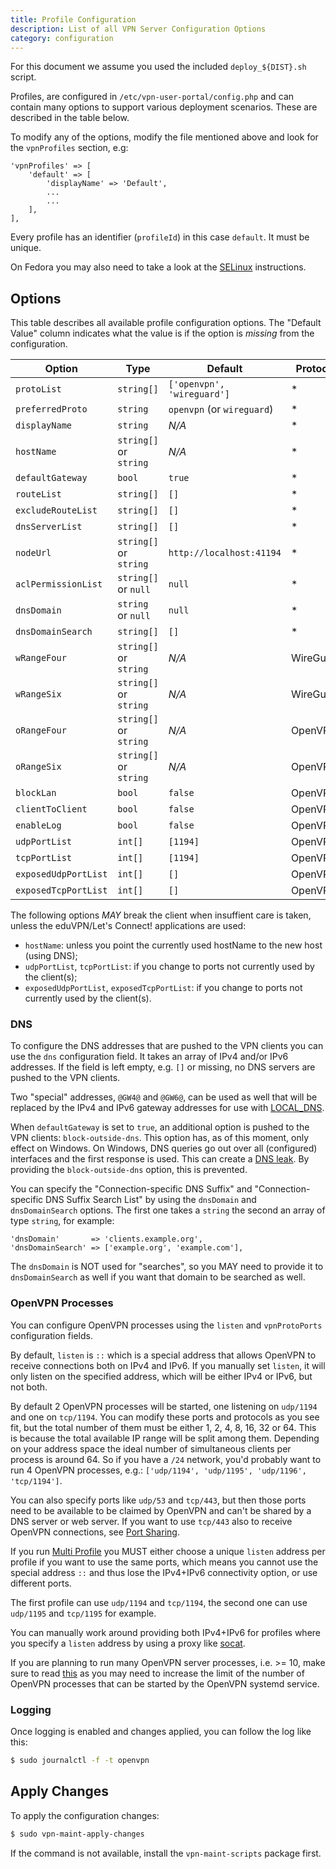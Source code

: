 ```yaml
---
title: Profile Configuration
description: List of all VPN Server Configuration Options
category: configuration
---
```


For this document we assume you used the included `deploy_${DIST}.sh` script.

Profiles, are configured in `/etc/vpn-user-portal/config.php` and
can contain many options to support various deployment scenarios. These are 
described in the table below.

To modify any of the options, modify the file mentioned above and look for the
`vpnProfiles` section, e.g:

```
'vpnProfiles' => [
    'default' => [
        'displayName' => 'Default',
        ...
        ...
    ],
],
```

Every profile has an identifier (`profileId`) in this case `default`. It must 
be unique.

On Fedora you may also need to take a look at the [SELinux](SELINUX.md) 
instructions.

## Options

This table describes all available profile configuration options. The 
"Default Value" column indicates what the value is if the option is _missing_ 
from the configuration.

| Option               | Type                   | Default                                             | Protocol  |
| -------------------- | ---------------------- | --------------------------------------------------- | --------- |
| `protoList`          | `string[]`             | `['openvpn', 'wireguard']`                          | *         |
| `preferredProto`     | `string`               | `openvpn` (or `wireguard`)                          | *         |
| `displayName`        | `string`               | _N/A_                                               | *         |
| `hostName`           | `string[]` or `string` | _N/A_                                               | *         |
| `defaultGateway`     | `bool`                 | `true`                                              | *         |
| `routeList`          | `string[]`             | `[]`                                                | *         |
| `excludeRouteList`   | `string[]`             | `[]`                                                | *         |
| `dnsServerList`      | `string[]`             | `[]`                                                | *         |
| `nodeUrl`            | `string[]` or `string` | `http://localhost:41194`                            | *         |
| `aclPermissionList`  | `string[]` or `null`   | `null`                                              | *         |
| `dnsDomain`          | `string` or `null`     | `null`                                              | *         |
| `dnsDomainSearch`    | `string[]`             | `[]`                                                | *         |
| `wRangeFour`         | `string[]` or `string` | _N/A_                                               | WireGuard |
| `wRangeSix`          | `string[]` or `string` | _N/A_                                               | WireGuard |
| `oRangeFour`         | `string[]` or `string` | _N/A_                                               | OpenVPN   |
| `oRangeSix`          | `string[]` or `string` | _N/A_                                               | OpenVPN   |
| `blockLan`           | `bool`                 | `false`                                             | OpenVPN   |
| `clientToClient`     | `bool`                 | `false`                                             | OpenVPN   |
| `enableLog`          | `bool`                 | `false`                                             | OpenVPN   |
| `udpPortList`        | `int[]`                | `[1194]`                                            | OpenVPN   |
| `tcpPortList`        | `int[]`                | `[1194]`                                            | OpenVPN   |
| `exposedUdpPortList` | `int[]`                | `[]`                                                | OpenVPN   |
| `exposedTcpPortList` | `int[]`                | `[]`                                                | OpenVPN   |

The following options _MAY_ break the client when insuffient care is taken, 
unless the eduVPN/Let's Connect! applications are used:

* `hostName`: unless you point the currently used hostName to the new host 
  (using DNS);
* `udpPortList`, `tcpPortList`: if you change to ports not currently used by 
  the client(s);
* `exposedUdpPortList`, `exposedTcpPortList`: if you change to ports not 
  currently used by the client(s).

### DNS

To configure the DNS addresses that are pushed to the VPN clients you can use
the `dns` configuration field. It takes an array of IPv4 and/or IPv6 addresses. 
If the field is left empty, e.g. `[]` or missing, no DNS servers are pushed to 
the VPN clients.

Two "special" addresses, `@GW4@` and `@GW6@`, can be used as well that will be 
replaced by the IPv4 and IPv6 gateway addresses for use with 
[LOCAL_DNS](LOCAL_DNS.md).

When `defaultGateway` is set to `true`, an additional option is pushed to the
VPN clients: `block-outside-dns`. This option has, as of this moment, only 
effect on Windows. On Windows, DNS queries go out over all (configured) 
interfaces and the first response is used. This can create a 
[DNS leak](https://en.wikipedia.org/wiki/DNS_leak). By providing the 
`block-outside-dns` option, this is prevented.

You can specify the "Connection-specific DNS Suffix" and 
"Connection-specific DNS Suffix Search List" by using the `dnsDomain` and
`dnsDomainSearch` options. The first one takes a `string` the second an array 
of type `string`, for example:

```
'dnsDomain'       => 'clients.example.org',
'dnsDomainSearch' => ['example.org', 'example.com'],
```

The `dnsDomain` is NOT used for "searches", so you MAY need to provide it to 
`dnsDomainSearch` as well if you want that domain to be searched as well.

### OpenVPN Processes

You can configure OpenVPN processes using the `listen` and `vpnProtoPorts` 
configuration fields. 

By default, `listen` is `::` which is a special address that allows OpenVPN to
receive connections both on IPv4 and IPv6. If you manually set `listen`, it 
will only listen on the specified address, which will be either IPv4 or IPv6,
but not both.

By default 2 OpenVPN processes will be started, one listening on `udp/1194` and
one on `tcp/1194`. You can modify these ports and protocols as you see fit, but
the total number of them must be either 1, 2, 4, 8, 16, 32 or 64. This is 
because the total available IP range will be split among them. Depending on 
your address space the ideal number of simultaneous clients per process is 
around 64. So if you have a `/24` network, you'd probably want to run 4 
OpenVPN processes, e.g.: `['udp/1194', 'udp/1195', 'udp/1196', 'tcp/1194']`.

You can also specify ports like `udp/53` and `tcp/443`, but then those ports
need to be available to be claimed by OpenVPN and can't be shared by a DNS 
server or web server. If you want to use `tcp/443` also to receive OpenVPN 
connections, see [Port Sharing](PORT_SHARING.md).

If you run [Multi Profile](MULTI_PROFILE.md) you MUST either choose a unique 
`listen` address per profile if you want to use the same ports, which means you 
cannot use the special address `::` and thus lose the IPv4+IPv6 connectivity 
option, or use different ports. 

The first profile can use `udp/1194` and `tcp/1194`, the second one can use 
`udp/1195` and `tcp/1195` for example.

You can manually work around providing both IPv4+IPv6 for profiles where you 
specify a `listen` address by using a proxy like 
[socat](http://www.dest-unreach.org/socat/).

If you are planning to run many OpenVPN server processes, i.e. >= 10, make sure
to read [this](LIMIT_N_PROC.md) as you may need to increase the limit of the 
number of OpenVPN processes that can be started by the OpenVPN systemd service.

### Logging

Once logging is enabled and changes applied, you can follow the log like this:

```bash
$ sudo journalctl -f -t openvpn
```

## Apply Changes

To apply the configuration changes:

```bash
$ sudo vpn-maint-apply-changes
```

If the command is not available, install the `vpn-maint-scripts` package first.
